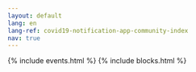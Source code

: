 ```yaml
---
layout: default
lang: en
lang-ref: covid19-notification-app-community-index
nav: true
---
```


{% include events.html %}
{% include blocks.html %}
